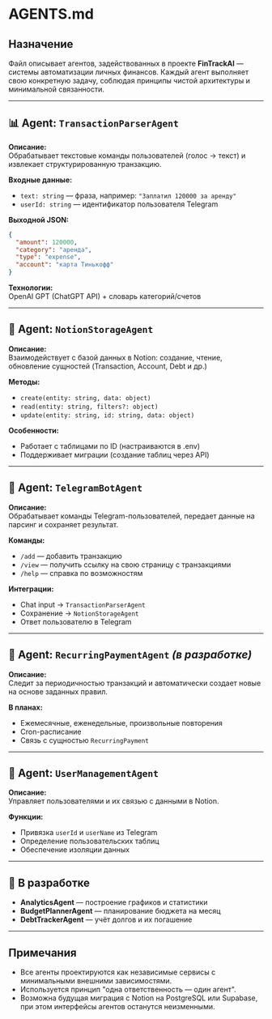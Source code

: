 
# AGENTS.md

## Назначение

Файл описывает агентов, задействованных в проекте **FinTrackAI** — системы автоматизации личных финансов. Каждый агент выполняет свою конкретную задачу, соблюдая принципы чистой архитектуры и минимальной связанности.

---

## 📊 Agent: `TransactionParserAgent`

**Описание:**  
Обрабатывает текстовые команды пользователей (голос → текст) и извлекает структурированную транзакцию.

**Входные данные:**
- `text: string` — фраза, например: `"Заплатил 120000 за аренду"`
- `userId: string` — идентификатор пользователя Telegram

**Выходной JSON:**
```json
{
  "amount": 120000,
  "category": "аренда",
  "type": "expense",
  "account": "карта Тинькофф"
}
```

**Технологии:**  
OpenAI GPT (ChatGPT API) + словарь категорий/счетов

---

## 🧾 Agent: `NotionStorageAgent`

**Описание:**  
Взаимодействует с базой данных в Notion: создание, чтение, обновление сущностей (Transaction, Account, Debt и др.)

**Методы:**
- `create(entity: string, data: object)`
- `read(entity: string, filters?: object)`
- `update(entity: string, id: string, data: object)`

**Особенности:**
- Работает с таблицами по ID (настраиваются в .env)
- Поддерживает миграции (создание таблиц через API)

---

## 🤖 Agent: `TelegramBotAgent`

**Описание:**  
Обрабатывает команды Telegram-пользователей, передает данные на парсинг и сохраняет результат.

**Команды:**
- `/add` — добавить транзакцию
- `/view` — получить ссылку на свою страницу с транзакциями
- `/help` — справка по возможностям

**Интеграции:**
- Chat input → `TransactionParserAgent`
- Сохранение → `NotionStorageAgent`
- Ответ пользователю в Telegram

---

## 🔁 Agent: `RecurringPaymentAgent` *(в разработке)*

**Описание:**  
Следит за периодичностью транзакций и автоматически создает новые на основе заданных правил.

**В планах:**
- Ежемесячные, еженедельные, произвольные повторения
- Cron-расписание
- Связь с сущностью `RecurringPayment`

---

## 🔐 Agent: `UserManagementAgent`

**Описание:**  
Управляет пользователями и их связью с данными в Notion.

**Функции:**
- Привязка `userId` и `userName` из Telegram
- Определение пользовательских таблиц
- Обеспечение изоляции данных

---

## 🧠 В разработке

- **AnalyticsAgent** — построение графиков и статистики
- **BudgetPlannerAgent** — планирование бюджета на месяц
- **DebtTrackerAgent** — учёт долгов и их погашение

---

## Примечания

- Все агенты проектируются как независимые сервисы с минимальными внешними зависимостями.
- Используется принцип "одна ответственность — один агент".
- Возможна будущая миграция с Notion на PostgreSQL или Supabase, при этом интерфейсы агентов останутся неизменными.
